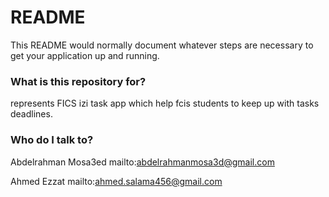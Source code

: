 # README #

This README would normally document whatever steps are necessary to get your application up and running.

### What is this repository for? ###
represents FICS izi task app which help fcis students to keep up with tasks deadlines.

### Who do I talk to? ###

Abdelrahman Mosa3ed
mailto:abdelrahmanmosa3d@gmail.com

Ahmed Ezzat
mailto:ahmed.salama456@gmail.com
